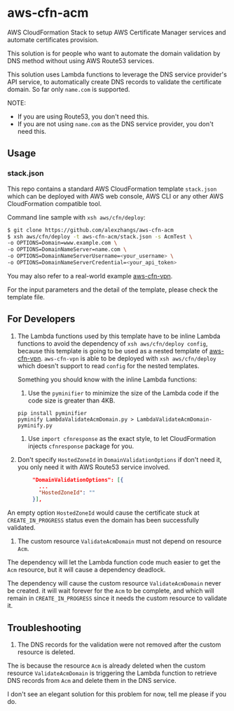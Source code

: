 # aws-cfn-acm

AWS CloudFormation Stack to setup AWS Certificate Manager services and
automate certificates provision.

This solution is for people who want to automate the domain validation
by DNS method without using AWS Route53 services.

This solution uses Lambda functions to leverage the DNS service
provider's API service, to automatically create DNS records to
validate the certificate domain. So far only `name.com` is supported.

NOTE:

* If you are using Route53, you don't need this.
* If you are not using `name.com` as the DNS service provider, you don't need this.

## Usage

### stack.json

This repo contains a standard AWS CloudFormation template `stack.json`
which can be deployed with AWS web console, AWS CLI or any other AWS
CloudFormation compatible tool.

Command line sample with `xsh aws/cfn/deploy`:
```sh
$ git clone https://github.com/alexzhangs/aws-cfn-acm
$ xsh aws/cfn/deploy -t aws-cfn-acm/stack.json -s AcmTest \
-o OPTIONS=Domain=www.example.com \
-o OPTIONS=DomainNameServer=name.com \
-o OPTIONS=DomainNameServerUsername=<your_username> \
-o OPTIONS=DomainNameServerCredential=<your_api_token>
```

 You may also refer to a real-world example
[aws-cfn-vpn](https://github.com/alexzhangs/aws-cfn-vpn).

For the input parameters and the detail of the template, please check the template
file.

## For Developers

1. The Lambda functions used by this template have to be inline
   Lambda functions to avoid the dependency of `xsh aws/cfn/deploy
   config`, because this template is going to be used as a nested
   template of
   [aws-cfn-vpn](https://github.com/alexzhangs/aws-cfn-vpn). 
   `aws-cfn-vpn` is able to be deployed with `xsh aws/cfn/deploy`
   which doesn't support to read `config` for the nested templates.

    Something you should know with the inline Lambda functions:

    1. Use the `pyminifier` to minimize the size of the Lambda code if
    the code size is greater than 4KB.

    ```
    pip install pyminifier
    pyminify LambdaValidateAcmDomain.py > LambdaValidateAcmDomain-pyminify.py
    ```

    1. Use `import cfnresponse` as the exact style, to let
    CloudFormation injects `cfnresponse` package for you.

1. Don't specify `HostedZoneId` in `DomainValidationOptions` if don't
need it, you only need it with AWS Route53 service involved.

```json
        "DomainValidationOptions": [{
          ...
          "HostedZoneId": ""
        }],
```

An empty option `HostedZoneId` would cause the certificate
stuck at `CREATE_IN_PROGRESS` status even the domain has been
successfully validated. 

1. The custom resource `ValidateAcmDomain` must not depend on resource
`Acm`.

The dependency will let the Lambda function code much easier to get
the `Acm` resource, but it will cause a dependency deadlock.

The dependency will cause the custom resource `ValidateAcmDomain`
never be created. it will wait forever for the `Acm` to be complete, and
which will remain in `CREATE_IN_PROGRESS` since it needs the custom
resource to validate it.

## Troubleshooting

1. The DNS records for the validation were not removed after the custom
resource is deleted.

The is because the resource `Acm` is already deleted when the custom
resource `ValidateAcmDomain` is triggering the Lambda function to
retrieve DNS records from `Acm` and delete them in the DNS service.

I don't see an elegant solution for this problem for now, tell me please if
you do.
